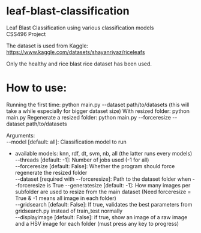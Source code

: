 # leaf-blast-classification
Leaf Blast Classification using various classification models  
CSS496 Project  

The dataset is used from Kaggle:  
https://www.kaggle.com/datasets/shayanriyaz/riceleafs  

Only the healthy and rice blast rice dataset has been used.

# How to use:  
Running the first time: python main.py --dataset path/to/datasets  (this will take a while especially for bigger dataset size)
With resized folder: python main.py
Regenerate a resized folder: python main.py --forceresize --dataset path/to/datasets 

Arguments:    
--model [default: all]: Classification model to run  
 - available models: knn, rdf, dt, svm, nb, all (the latter runs every models)  
--threads [default: -1]: Number of jobs used (-1 for all)  
--forceresize [default: False]: Whether the program should force regenerate the resized folder  
--dataset [required with --forceresize]: Path to the dataset folder when --forceresize is True
--generatesize [default: -1]: How many images per subfolder are used to resize from the main dataset (Need forceresize = True & -1 means all image in each folder)  
--gridsearch [default: False]: If true, validates the best parameters from gridsearch.py instead of train_test normally  
--displayimage [default: False]: if true, show an image of a raw image and a HSV image for each folder (must press any key to progress)

